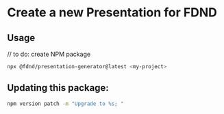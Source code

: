 # Create a new Presentation for FDND

## Usage
// to do: create NPM package
```bash
npx @fdnd/presentation-generator@latest <my-project> 
```

## Updating this package:
```bash
npm version patch -m "Upgrade to %s; "
```